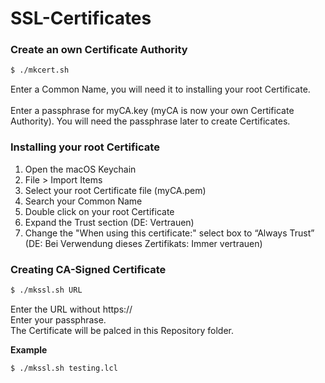 # SSL-Certificates

### Create an own Certificate Authority

```bash
$ ./mkcert.sh
```
Enter a Common Name, you will need it to installing your root Certificate.<br>
<br>
Enter a passphrase for myCA.key (myCA is now your own Certificate Authority). You will need the passphrase later to create Certificates.

### Installing your root Certificate

<ol>
<li>Open the macOS Keychain</li>
<li>File > Import Items</li>
<li>Select your root Certificate file (myCA.pem)</li>
<li>Search your Common Name</li>
<li>Double click on your root Certificate</li>
<li>Expand the Trust section (DE: Vertrauen)</li>
<li>Change the "When using this certificate:" select box to “Always Trust” (DE: Bei Verwendung dieses Zertifikats: Immer vertrauen)</li>
</ol>

### Creating CA-Signed Certificate

```bash
$ ./mkssl.sh URL
```
Enter the URL without https://<br>
Enter your passphrase.<br>
The Certificate will be palced in this Repository folder.

**Example**

```bash
$ ./mkssl.sh testing.lcl
```
